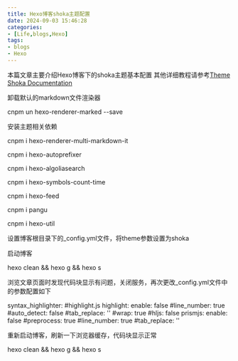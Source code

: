 ```yaml
---
title: Hexo博客shoka主题配置
date: 2024-09-03 15:46:28
categories:
- [Life,blogs,Hexo]
tags:
- blogs
- Hexo
---
```

本篇文章主要介绍Hexo博客下的shoka主题基本配置
其他详细教程请参考[Theme Shoka Documentation](https://shoka.lostyu.me/computer-science/note/theme-shoka-doc/)

卸载默认的markdown文件渲染器

cnpm un hexo-renderer-marked --save

安装主题相关依赖

cnpm i hexo-renderer-multi-markdown-it

cnpm i hexo-autoprefixer

cnpm i hexo-algoliasearch

cnpm i hexo-symbols-count-time

cnpm i hexo-feed

cnpm i pangu

cnpm i hexo-util

设置博客根目录下的_config.yml文件，将theme参数设置为shoka

启动博客

hexo clean && hexo g && hexo s

浏览文章页面时发现代码块显示有问题，关闭服务，再次更改_config.yml文件中的参数配置如下

syntax_highlighter: #highlight.js
highlight:
  enable: false
  #line_number: true
  #auto_detect: false
  #tab_replace: ''
  #wrap: true
  #hljs: false
prismjs:
  enable: false
  #preprocess: true
  #line_number: true
  #tab_replace: ''

重新启动博客，刷新一下浏览器缓存，代码块显示正常

hexo clean && hexo g && hexo s
